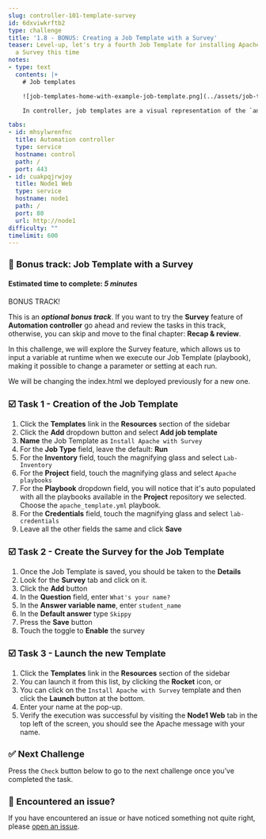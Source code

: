 ```yaml
---
slug: controller-101-template-survey
id: 6dxviwkrftb2
type: challenge
title: '1.8 - BONUS: Creating a Job Template with a Survey'
teaser: Level-up, let's try a fourth Job Template for installing Apache, including
  a Survey this time
notes:
- type: text
  contents: |+
    # Job templates

    ![job-templates-home-with-example-job-template.png](../assets/job-templates-home-with-example-job-template.png)

    In controller, job templates are a visual representation of the `ansible-playbook` command and all flags you can utilize when executing from the command line.

tabs:
- id: mhsylwrenfnc
  title: Automation controller
  type: service
  hostname: control
  path: /
  port: 443
- id: cuakpqjrwjoy
  title: Node1 Web
  type: service
  hostname: node1
  path: /
  port: 80
  url: http://node1
difficulty: ""
timelimit: 600
---
```

📑 Bonus track: Job Template with a Survey
===
#### Estimated time to complete: *5 minutes*<p>

BONUS TRACK!

This is an ***optional bonus track***. If you want to try the **Survey** feature of **Automation controller** go ahead and review the tasks in this track, otherwise, you can skip and move to the final chapter: **Recap & review**.

In this challenge, we will explore the Survey feature, which allows us to input a variable at runtime when we execute our Job Template (playbook), making it possible to change a parameter or setting at each run.

We will be changing the index.html we deployed previously for a new one.

☑️ Task 1 - Creation of the Job Template
===

1. Click the **Templates** link in the **Resources** section of the sidebar
2. Click the **Add** dropdown button and select **Add job template**
3. **Name** the Job Template as `Install Apache with Survey`
4. For the **Job Type** field, leave the default: **Run**
5. For the **Inventory** field, touch the magnifying glass and select `Lab-Inventory`
6. For the **Project** field, touch the magnifying glass and select `Apache playbooks`
7. For the **Playbook** dropdown field, you will notice that it's auto populated with all the playbooks available in the **Project** repository we selected. Choose the `apache_template.yml` playbook.
8. For the **Credentials** field,  touch the magnifying glass and select `lab-credentials`
9. Leave all the other fields the same and click **Save**

☑️ Task 2 - Create the Survey for the Job Template
===

1. Once the Job Template is saved, you should be taken to the **Details**
2. Look for the **Survey** tab and click on it.
3. Click the **Add** button
4. In the **Question** field, enter `What's your name?`
5. In the **Answer variable name**, enter `student_name`
6. In the **Default answer** type `Skippy`
7. Press the **Save** button
8. Touch the toggle to **Enable** the survey


☑️ Task 3 - Launch the new Template
===

1. Click the **Templates** link in the **Resources** section of the sidebar
2. You can launch it from this list, by clicking the **Rocket** icon, or
3. You can click on the `Install Apache with Survey` template and then click the **Launch** button at the bottom.
4. Enter your name at the pop-up.
5. Verify the execution was successful by visiting the **Node1 Web** tab in the top left of the screen, you should see the Apache message with your name.

✅ Next Challenge
===
Press the `Check` button below to go to the next challenge once you’ve completed the task.

🐛 Encountered an issue?
====

If you have encountered an issue or have noticed something not quite right, please [open an issue](https://github.com/ansible/instruqt/issues/new?labels=intro-to-controller&title=Issue+with+Intro+to+Controller+slug+ID:+controller-101-template&assignees=leogallego).

<style type="text/css" rel="stylesheet">
  .lightbox {
    display: none;
    position: fixed;
    justify-content: center;
    align-items: center;
    z-index: 999;
    top: 0;
    left: 0;
    right: 0;
    bottom: 0;
    padding: 1rem;
    background: rgba(0, 0, 0, 0.8);
    margin-left: auto;
    margin-right: auto;
    margin-top: auto;
    margin-bottom: auto;
  }
  .lightbox:target {
    display: flex;
  }
  .lightbox img {
    /* max-height: 100% */
    max-width: 60%;
    max-height: 60%;
  }
  img {
    display: block;
    margin-left: auto;
    margin-right: auto;
  }
  h1 {
    font-size: 18px;
  }
    h2 {
    font-size: 16px;
    font-weight: 600
  }
    h3 {
    font-size: 14px;
    font-weight: 600
  }
  p span {
    font-size: 14px;
  }
  ul li span {
    font-size: 14px
  }
</style>
